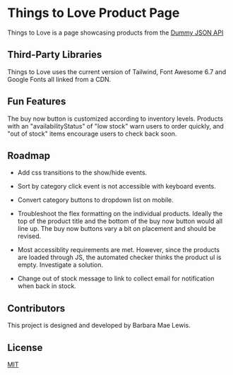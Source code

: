 # Things to Love Product Page

Things to Love is a page showcasing products from the [Dummy JSON API](https://dummyjson.com/)

## Third-Party Libraries

Things to Love uses the current version of Tailwind, Font Awesome 6.7 and Google Fonts all linked from a CDN.

## Fun Features

The buy now button is customized according to inventory levels. Products with an "availabilityStatus" of "low stock" warn users to order quickly, and "out of stock" items encourage users to check back soon.

## Roadmap

- Add css transitions to the show/hide events.

- Sort by category click event is not accessible with keyboard events.

- Convert category buttons to dropdown list on mobile.

- Troubleshoot the flex formatting on the individual products. Ideally the top of the product title and the bottom of the buy now button would all line up. The buy now buttons vary a bit on placement and should be revised.

- Most accessiblity requirements are met. However, since the products are loaded through JS, the automated checker thinks the product ul is empty. Investigate a solution.

- Change out of stock message to link to collect email for notification when back in stock.

## Contributors

This project is designed and developed by Barbara Mae Lewis.

## License

[MIT](https://choosealicense.com/licenses/mit/)